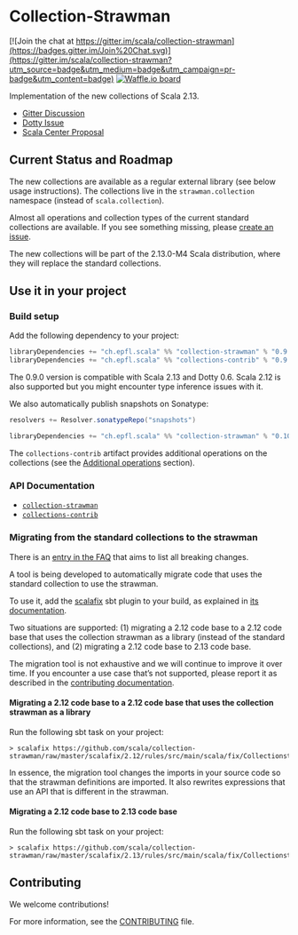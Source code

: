 # Collection-Strawman

[![Join the chat at https://gitter.im/scala/collection-strawman](https://badges.gitter.im/Join%20Chat.svg)](https://gitter.im/scala/collection-strawman?utm_source=badge&utm_medium=badge&utm_campaign=pr-badge&utm_content=badge)
[![Waffle.io board](https://badge.waffle.io/scala/collection-strawman.svg?label=ready&title=Ready+issues)](http://waffle.io/scala/collection-strawman)

Implementation of the new collections of Scala 2.13.

- [Gitter Discussion](https://gitter.im/scala/collection-strawman)
- [Dotty Issue](https://github.com/lampepfl/dotty/issues/818)
- [Scala Center Proposal](https://github.com/scalacenter/advisoryboard/blob/master/proposals/007-collections.md)

## Current Status and Roadmap

The new collections are available as a regular external library (see below usage
instructions). The collections live in the `strawman.collection` namespace
(instead of `scala.collection`).

Almost all operations and collection types of the current standard collections
are available. If you see something missing, please
[create an issue](https://github.com/scala/collection-strawman/issues/new).

The new collections will be part of the 2.13.0-M4 Scala distribution, where they will
replace the standard collections.

## Use it in your project

### Build setup

Add the following dependency to your project:

~~~ scala
libraryDependencies += "ch.epfl.scala" %% "collection-strawman" % "0.9.0"
libraryDependencies += "ch.epfl.scala" %% "collections-contrib" % "0.9.0" // optional
~~~

The 0.9.0 version is compatible with Scala 2.13 and Dotty 0.6. Scala 2.12 is also supported
but you might encounter type inference issues with it.

We also automatically publish snapshots on Sonatype:

~~~ scala
resolvers += Resolver.sonatypeRepo("snapshots")

libraryDependencies += "ch.epfl.scala" %% "collection-strawman" % "0.10.0-SNAPSHOT"
~~~

The `collections-contrib` artifact provides additional operations on the collections (see the
[Additional operations](#additional-operations) section).

### API Documentation

- [`collection-strawman`](https://static.javadoc.io/ch.epfl.scala/collection-strawman_2.12/0.9.0/index.html)
- [`collections-contrib`](https://static.javadoc.io/ch.epfl.scala/collections-contrib_2.12/0.9.0/index.html)

### Migrating from the standard collections to the strawman

There is an [entry in the FAQ](https://github.com/scala/collection-strawman/wiki/FAQ#what-are-the-breaking-changes)
that aims to list all breaking changes.

A tool is being developed to automatically migrate code that uses the standard
collection to use the strawman.

To use it, add the [scalafix](https://scalacenter.github.io/scalafix/) sbt plugin
to your build, as explained in
[its documentation](https://scalacenter.github.io/scalafix/#Installation).

Two situations are supported: (1) migrating a 2.12 code base to a 2.12 code base that
uses the collection strawman as a library (instead of the standard collections), and
(2) migrating a 2.12 code base to 2.13 code base.

The migration tool is not exhaustive and we will continue to improve
it over time. If you encounter a use case that’s not supported, please
report it as described in the
[contributing documentation](CONTRIBUTING.md#migration-tool).

#### Migrating a 2.12 code base to a 2.12 code base that uses the collection strawman as a library

Run the following sbt task on your project:

~~~
> scalafix https://github.com/scala/collection-strawman/raw/master/scalafix/2.12/rules/src/main/scala/fix/Collectionstrawman_v0.scala
~~~

In essence, the migration tool changes the imports in your source code
so that the strawman definitions are imported. It also rewrites
expressions that use an API that is different in the strawman.

#### Migrating a 2.12 code base to 2.13 code base

Run the following sbt task on your project:

~~~
> scalafix https://github.com/scala/collection-strawman/raw/master/scalafix/2.13/rules/src/main/scala/fix/Collectionstrawman_v0.scala
~~~

## Contributing

We welcome contributions!

For more information, see the [CONTRIBUTING](CONTRIBUTING.md) file.
